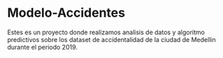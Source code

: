 # Modelo-Accidentes
Estes es un proyecto donde realizamos analisis de datos y algoritmo predictivos sobre los dataset de accidentalidad de la ciudad de Medellin durante el periodo 2019.
